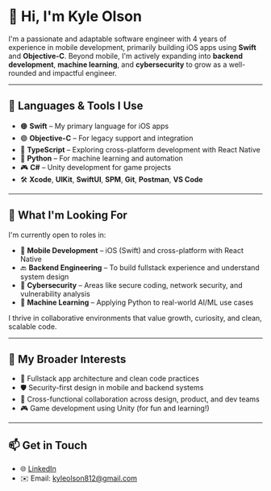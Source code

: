 # 👋 Hi, I'm Kyle Olson

I'm a passionate and adaptable software engineer with 4 years of experience in mobile development, primarily building iOS apps using **Swift** and **Objective-C**. Beyond mobile, I'm actively expanding into **backend development**, **machine learning**, and **cybersecurity** to grow as a well-rounded and impactful engineer.

---

## 🧰 Languages & Tools I Use

- 🟠 **Swift** – My primary language for iOS apps  
- 🟣 **Objective-C** – For legacy support and integration  
- 🔵 **TypeScript** – Exploring cross-platform development with React Native  
- 🐍 **Python** – For machine learning and automation  
- 🎮 **C#** – Unity development for game projects  
- 🛠️ **Xcode**, **UIKit**, **SwiftUI**, **SPM**, **Git**, **Postman**, **VS Code**

---

## 🎯 What I'm Looking For

I'm currently open to roles in:

- 📱 **Mobile Development** – iOS (Swift) and cross-platform with React Native  
- 🔙 **Backend Engineering** – To build fullstack experience and understand system design  
- 🔐 **Cybersecurity** – Areas like secure coding, network security, and vulnerability analysis  
- 🤖 **Machine Learning** – Applying Python to real-world AI/ML use cases

I thrive in collaborative environments that value growth, curiosity, and clean, scalable code.

---

## 🧠 My Broader Interests

- 🎯 Fullstack app architecture and clean code practices  
- 🛡️ Security-first design in mobile and backend systems  
- 🤝 Cross-functional collaboration across design, product, and dev teams  
- 🎮 Game development using Unity (for fun and learning!)

---

## 📫 Get in Touch

- 🌐 [LinkedIn](https://www.linkedin.com/in/kyleolson812)  
- ✉️ Email: kyleolson812@gmail.com
